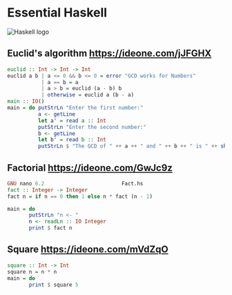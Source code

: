 # Essential Haskell

![Haskell logo](https://raw.githubusercontent.com/abrahamcalf/programming-languages-logos/master/src/haskell/haskell.svg)

## Euclid's algorithm https://ideone.com/jJFGHX

```haskell
euclid :: Int -> Int -> Int
euclid a b | a <= 0 && b <= 0 = error "GCD works for Numbers"
           | a == b = a
           | a > b = euclid (a - b) b
           | otherwise = euclid a (b - a)
main :: IO()
main = do putStrLn "Enter the first number:"
          a <- getLine
          let a' = read a :: Int
          putStrLn "Enter the second number:"
          b <- getLine
          let b' = read b :: Int
          putStrLn $ "The GCD of " ++ a ++ " and " ++ b ++ " is " ++ show (euclid a' b')

```

## Factorial https://ideone.com/GwJc9z

```haskell
GNU nano 6.2                         Fact.hs                            M     
fact :: Integer -> Integer
fact n = if n == 0 then 1 else n * fact (n - 1)

main = do 
       putStrLn "n <- "
       n <- readLn :: IO Integer
       print $ fact n

```

## Square https://ideone.com/mVdZqO

```Haskell
square :: Int -> Int
square n = n * n
main = do 
       print $ square 5
```
